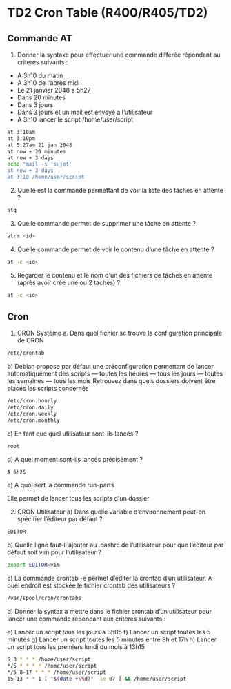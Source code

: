# TD2 Cron Table (R400/R405/TD2)

## Commande AT
1. Donner la syntaxe pour effectuer une commande différée répondant au criteres suivants : 
- A 3h10 du matin
- A 3h10 de l’après midi
- Le 21 janvier 2048 a 5h27
- Dans 20 minutes
- Dans 3 jours
- Dans 3 jours et un mail est envoyé a l’utilisateur
- A 3h10 lancer le script /home/user/script

```bash
at 3:10am
at 3:10pm
at 5:27am 21 jan 2048
at now + 20 minutes
at now + 3 days
echo "mail -s 'sujet'
at now + 3 days
at 3:10 /home/user/script
```

2. Quelle est la commande permettant de voir la liste des tâches en attente ?

```bash
atq
```
3. Quelle commande permet de supprimer une tâche en attente ?

```bash
atrm <id>
```

4. Quelle commande permet de voir le contenu d’une tâche en attente ?

```bash
at -c <id>
```

5. Regarder le contenu et le nom d'un des fichiers de tâches en attente (après avoir crée une ou 2 taches)  ?

```bash
at -c <id>
```

## Cron
1. CRON Système
a. Dans quel fichier se trouve la configuration principale de CRON

```bash
/etc/crontab
```

b) Debian propose par défaut une préconfiguration permettant de lancer automatiquement des
scripts
— toutes les heures
— tous les jours
— toutes les semaines
— tous les mois
Retrouvez dans quels dossiers doivent être placés les scripts concernés

```bash
/etc/cron.hourly
/etc/cron.daily
/etc/cron.weekly
/etc/cron.monthly
```

c) En tant que quel utilisateur sont-ils lancés ?

```bash
root
```

d) A quel moment sont-ils lancés précisément ?

```bash
A 6h25
```


e) A quoi sert la commande run-parts


Elle permet de lancer tous les scripts d'un dossier

2. CRON Utilisateur
a) Dans quelle variable d’environnement peut-on spécifier l’éditeur par défaut ?

```bash
EDITOR
```


b) Quelle ligne faut-il ajouter au .bashrc de l’utilisateur pour que l’éditeur par défaut soit vim pour l’utilisateur ?

```bash
export EDITOR=vim
```

c) La commande crontab -e permet d’éditer la crontab d’un utilisateur. A quel endroit est stockée le fichier crontab des utilisateurs ?

```bash
/var/spool/cron/crontabs
```

d) Donner la syntax à mettre dans le fichier crontab d’un utilisateur pour lancer une commande répondant aux critères suivants :

e) Lancer un script tous les jours à 3h05
f) Lancer un script toutes les 5 minutes
g) Lancer un script toutes les 5 minutes entre 8h et 17h
h) Lancer un script tous les premiers lundi du mois à 13h15


```bash
5 3 * * * /home/user/script
*/5 * * * * /home/user/script
*/5 8-17 * * * /home/user/script
15 13 * * 1 [ "$(date +\%d)" -le 07 ] && /home/user/script
```

